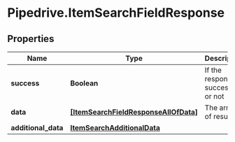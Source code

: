 # Pipedrive.ItemSearchFieldResponse

## Properties

Name | Type | Description | Notes
------------ | ------------- | ------------- | -------------
**success** | **Boolean** | If the response is successful or not | [optional] 
**data** | [**[ItemSearchFieldResponseAllOfData]**](ItemSearchFieldResponseAllOfData.md) | The array of results | [optional] 
**additional_data** | [**ItemSearchAdditionalData**](ItemSearchAdditionalData.md) |  | [optional] 



